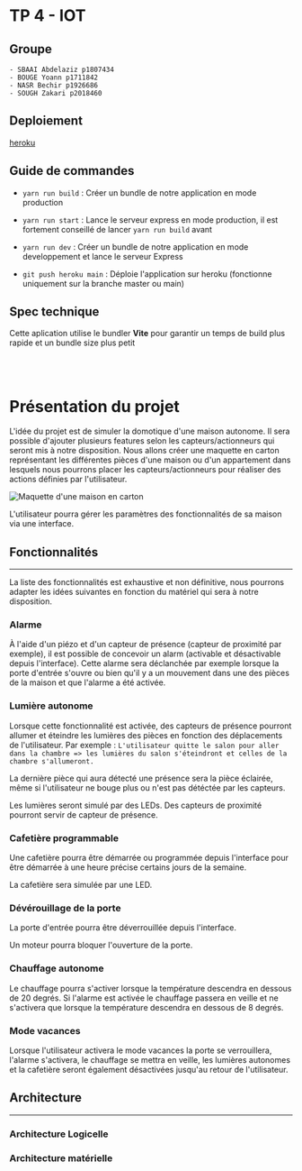 # TP 4 - IOT
## Groupe
	- SBAAI Abdelaziz p1807434
	- BOUGE Yoann p1711842
	- NASR Bechir p1926686
	- SOUGH Zakari p2018460
## Deploiement
[heroku](https://tp4-tiw8.herokuapp.com/)
## Guide de commandes
- `yarn run build` : Créer un bundle de notre application en mode production
- `yarn run start` : Lance le serveur express en mode production, il est fortement conseillé de lancer `yarn run build` avant
- `yarn run dev` : Créer un bundle de notre application en mode developpement et lance le serveur Express

- `git push heroku main` : Déploie l'application sur heroku (fonctionne uniquement sur la branche master ou main)
## Spec technique
Cette aplication utilise le bundler **Vite** pour garantir un temps de build plus rapide et un bundle size plus petit

<br><br>


# Présentation du projet 
L'idée du projet est de simuler la domotique d'une maison autonome. Il sera possible d'ajouter plusieurs features selon les capteurs/actionneurs qui seront mis à notre disposition. 
Nous allons créer une maquette en carton représentant les différentes pièces d'une maison ou d'un appartement dans lesquels nous pourrons placer les capteurs/actionneurs pour réaliser des actions définies par l'utilisateur. 

![Maquette d'une maison en carton](http://3.bp.blogspot.com/_khIbCj13leA/R9P0SkWrcvI/AAAAAAAAABQ/vlfamO5ra7c/s320/IMG_0020.JPG)

L'utilisateur pourra gérer les paramètres des fonctionnalités de sa maison via une interface. 

## Fonctionnalités 
___
La liste des fonctionnalités est exhaustive et non définitive, nous pourrons adapter les idées suivantes en fonction du matériel qui sera à notre disposition. 

### Alarme 

À l'aide d'un piézo et d'un capteur de présence (capteur de proximité par exemple), il est possible de concevoir un alarm (activable et désactivable depuis l'interface). 
Cette alarme sera déclanchée par exemple lorsque la porte d'entrée s'ouvre ou bien qu'il y a un mouvement dans une des pièces de la maison et que l'alarme a été activée. 

### Lumière autonome

Lorsque cette fonctionnalité est activée, des capteurs de présence pourront allumer et éteindre les lumières des pièces en fonction des déplacements de l'utilisateur.
Par exemple : `L'utilisateur quitte le salon pour aller dans la chambre => les lumières du salon s'éteindront et celles de la chambre s'allumeront.`

La dernière pièce qui aura détecté une présence sera la pièce éclairée, même si l'utilisateur ne bouge plus ou n'est pas détéctée par les capteurs. 

Les lumières seront simulé par des LEDs. 
Des capteurs de proximité pourront servir de capteur de présence. 

### Cafetière programmable 

Une cafetière pourra être démarrée ou programmée depuis l'interface pour être démarrée à une heure précise certains jours de la semaine. 

La cafetière sera simulée par une LED. 

### Dévérouillage de la porte

La porte d'entrée pourra être déverrouillée depuis l'interface.

Un moteur pourra bloquer l'ouverture de la porte.

### Chauffage autonome

Le chauffage pourra s'activer lorsque la température descendra en dessous de 20 degrés. Si l'alarme est activée le chauffage passera en veille et ne s'activera que lorsque la température descendra en dessous de 8 degrés.

### Mode vacances

Lorsque l'utilisateur activera le mode vacances la porte se verrouillera, l'alarme s'activera, le chauffage se mettra en veille, les lumières autonomes et la cafetière seront également désactivées jusqu'au retour de l'utilisateur.
  

## Architecture 
___
### Architecture Logicelle

### Architecture matérielle
